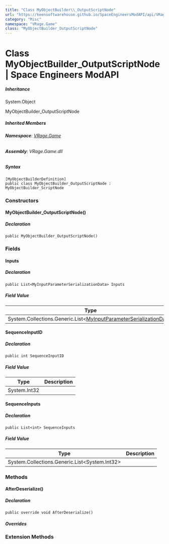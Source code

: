 ```yaml
---
title: "Class MyObjectBuilder\\_OutputScriptNode"
url: "https://keensoftwarehouse.github.io/SpaceEngineersModAPI/api/VRage.Game.MyObjectBuilder_OutputScriptNode.html"
category: "Misc"
namespace: "VRage.Game"
class: "MyObjectBuilder_OutputScriptNode"
---
```


# Class MyObjectBuilder\_OutputScriptNode | Space Engineers ModAPI

##### Inheritance

System.Object

MyObjectBuilder\_OutputScriptNode

##### Inherited Members

###### **Namespace**: [VRage.Game](https://keensoftwarehouse.github.io/SpaceEngineersModAPI/api/VRage.Game.html)

###### **Assembly**: VRage.Game.dll

##### Syntax

```
[MyObjectBuilderDefinition]
public class MyObjectBuilder_OutputScriptNode : MyObjectBuilder_ScriptNode
```

### Constructors

#### MyObjectBuilder\_OutputScriptNode()

##### Declaration

```
public MyObjectBuilder_OutputScriptNode()
```

### Fields

#### Inputs

##### Declaration

```
public List<MyInputParameterSerializationData> Inputs
```

##### Field Value

| Type | Description |
| --- | --- |
| System.Collections.Generic.List<[MyInputParameterSerializationData](https://keensoftwarehouse.github.io/SpaceEngineersModAPI/api/VRage.Game.MyInputParameterSerializationData.html)\> |     |

#### SequenceInputID

##### Declaration

```
public int SequenceInputID
```

##### Field Value

| Type | Description |
| --- | --- |
| System.Int32 |     |

#### SequenceInputs

##### Declaration

```
public List<int> SequenceInputs
```

##### Field Value

| Type | Description |
| --- | --- |
| System.Collections.Generic.List<System.Int32\> |     |

### Methods

#### AfterDeserialize()

##### Declaration

```
public override void AfterDeserialize()
```

##### Overrides

### Extension Methods